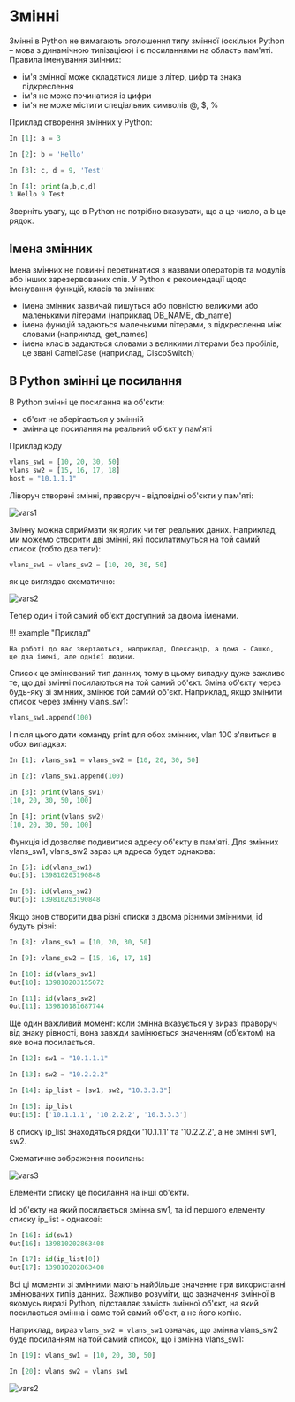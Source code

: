 # Змінні

Змінні в Python не вимагають оголошення типу змінної (оскільки Python – мова з
динамічною типізацією) і є посиланнями на область пам'яті. Правила іменування
змінних:

-  ім'я змінної може складатися лише з літер, цифр та знака підкреслення
-  ім'я не може починатися із цифри
-  ім'я не може містити спеціальних символів @, $, %

Приклад створення змінних у Python:

```python
In [1]: a = 3

In [2]: b = 'Hello'

In [3]: c, d = 9, 'Test'

In [4]: print(a,b,c,d)
3 Hello 9 Test
```

Зверніть увагу, що в Python не потрібно вказувати, що a це число, а b це рядок.

## Імена змінних

Імена змінних не повинні перетинатися з назвами операторів та модулів або інших
зарезервованих слів. У Python є рекомендації щодо іменування функцій, класів та
змінних:

-  імена змінних зазвичай пишуться або повністю великими або маленькими літерами (наприклад DB_NAME, db_name)
-  імена функцій задаються маленькими літерами, з підкреслення між словами (наприклад, get_names)
-  імена класів задаються словами з великими літерами без пробілів, це звані CamelCase (наприклад, CiscoSwitch)

## В Python змінні це посилання

В Python змінні це посилання на об'єкти:

* об'єкт не зберігається у змінній
* змінна це посилання на реальний об'єкт у пам'яті

Приклад коду

```python
vlans_sw1 = [10, 20, 30, 50]
vlans_sw2 = [15, 16, 17, 18]
host = "10.1.1.1"
```

Ліворуч створені змінні, праворуч - відповідні об'єкти у пам'яті:

![vars1](https://pyneng.io/assets/images/variables_1.png)

Змінну можна сприймати як ярлик чи тег реальних даних.  Наприклад, ми можемо
створити дві змінні, які посилатимуться на той самий список (тобто два теги):


```python
vlans_sw1 = vlans_sw2 = [10, 20, 30, 50]
```

як це виглядає схематично:

![vars2](https://pyneng.io/assets/images/variables_2.png)

Тепер один і той самий об'єкт доступний за двома іменами. 

!!! example "Приклад"

	На роботі до вас звертаються, наприклад, Олександр, а дома - Сашко,
	це два імені, але однієї людини. 


Список це змінюваний тип данних, тому в цьому випадку дуже важливо те, що дві
змінні посилаються на той самий об'єкт. Зміна об'єкту через будь-яку зі
змінних, змінює той самий об'єкт.  Наприклад, якщо змінити список через змінну
vlans_sw1:

```python
vlans_sw1.append(100)
```

І після цього дати команду print для обох змінних, vlan 100 з'явиться в обох
випадках:

```python
In [1]: vlans_sw1 = vlans_sw2 = [10, 20, 30, 50]

In [2]: vlans_sw1.append(100)

In [3]: print(vlans_sw1)
[10, 20, 30, 50, 100]

In [4]: print(vlans_sw2)
[10, 20, 30, 50, 100]
```


Функція id дозволяє подивитися адресу об'єкту в пам'яті. Для змінних vlans_sw1,
vlans_sw2 зараз ця адреса будет однакова:

```python
In [5]: id(vlans_sw1)
Out[5]: 139810203190848

In [6]: id(vlans_sw2)
Out[6]: 139810203190848
```

Якщо знов створити два різні списки з двома різними змінними, id будуть різні:

```python
In [8]: vlans_sw1 = [10, 20, 30, 50]

In [9]: vlans_sw2 = [15, 16, 17, 18]

In [10]: id(vlans_sw1)
Out[10]: 139810203155072

In [11]: id(vlans_sw2)
Out[11]: 139810181687744
```

Ще один важливий момент: коли змінна вказується у виразі праворуч від знаку
рівності, вона завжди замінюється значенням (об'єктом) на яке вона посилається.

```python
In [12]: sw1 = "10.1.1.1"

In [13]: sw2 = "10.2.2.2"

In [14]: ip_list = [sw1, sw2, "10.3.3.3"]

In [15]: ip_list
Out[15]: ['10.1.1.1', '10.2.2.2', '10.3.3.3']
```

В списку ip_list знаходяться рядки '10.1.1.1' та '10.2.2.2', а не змінні sw1, sw2.

Схематичне зображення посилань:

![vars3](https://pyneng.io/assets/images/variables_3.png)


Елементи списку це посилання на інші об'єкти. 

Id об'єкту на який посилається змінна sw1, та id першого елементу списку
ip_list - однакові:

```python
In [16]: id(sw1)
Out[16]: 139810202863408

In [17]: id(ip_list[0])
Out[17]: 139810202863408
```

Всі ці моменти зі змінними мають найбільше значенне при використанні змінюваних
типів данних. Важливо розуміти, що зазначення змінної в якомусь виразі Python,
підставляє замість змінної об'єкт, на який посилається змінна і саме той самий
об'єкт, а не його копію.

Наприклад, вираз `vlans_sw2 = vlans_sw1` означає, що змінна vlans_sw2 буде
посиланням на той самий список, що і змінна vlans_sw1:

``` py hl_lines="3"
In [19]: vlans_sw1 = [10, 20, 30, 50]

In [20]: vlans_sw2 = vlans_sw1
```

![vars2](https://pyneng.io/assets/images/variables_2.png)
